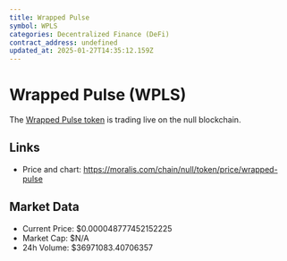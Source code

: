 ```yaml
---
title: Wrapped Pulse
symbol: WPLS
categories: Decentralized Finance (DeFi)
contract_address: undefined
updated_at: 2025-01-27T14:35:12.159Z
---
```


# Wrapped Pulse (WPLS)
The [Wrapped Pulse token](https://moralis.com/chain/null/token/price/wrapped-pulse) is trading live on the null blockchain.

## Links
- Price and chart: https://moralis.com/chain/null/token/price/wrapped-pulse

## Market Data
- Current Price: $0.000048777452152225
- Market Cap: $N/A
- 24h Volume: $36971083.40706357
